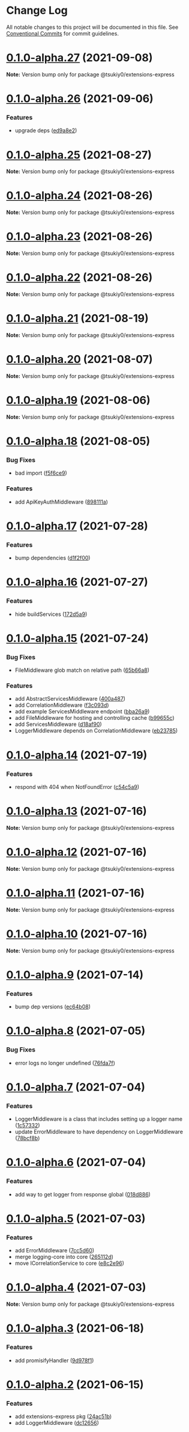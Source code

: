 # Change Log

All notable changes to this project will be documented in this file.
See [Conventional Commits](https://conventionalcommits.org) for commit guidelines.

# [0.1.0-alpha.27](https://github.com/tsukiy0-org/extensions-js/compare/v0.1.0-alpha.26...v0.1.0-alpha.27) (2021-09-08)

**Note:** Version bump only for package @tsukiy0/extensions-express





# [0.1.0-alpha.26](https://github.com/tsukiy0-org/extensions-js/compare/v0.1.0-alpha.25...v0.1.0-alpha.26) (2021-09-06)


### Features

* upgrade deps ([ed9a8e2](https://github.com/tsukiy0-org/extensions-js/commit/ed9a8e2b52a06df3e138f0a6d86dc8ed80b5e244))





# [0.1.0-alpha.25](https://github.com/tsukiy0-org/extensions-js/compare/v0.1.0-alpha.24...v0.1.0-alpha.25) (2021-08-27)

**Note:** Version bump only for package @tsukiy0/extensions-express





# [0.1.0-alpha.24](https://github.com/tsukiy0-org/extensions-js/compare/v0.1.0-alpha.23...v0.1.0-alpha.24) (2021-08-26)

**Note:** Version bump only for package @tsukiy0/extensions-express





# [0.1.0-alpha.23](https://github.com/tsukiy0-org/extensions-js/compare/v0.1.0-alpha.22...v0.1.0-alpha.23) (2021-08-26)

**Note:** Version bump only for package @tsukiy0/extensions-express





# [0.1.0-alpha.22](https://github.com/tsukiy0-org/extensions-js/compare/v0.1.0-alpha.21...v0.1.0-alpha.22) (2021-08-26)

**Note:** Version bump only for package @tsukiy0/extensions-express





# [0.1.0-alpha.21](https://github.com/tsukiy0-org/extensions-js/compare/v0.1.0-alpha.20...v0.1.0-alpha.21) (2021-08-19)

**Note:** Version bump only for package @tsukiy0/extensions-express





# [0.1.0-alpha.20](https://github.com/tsukiy0-org/extensions-js/compare/v0.1.0-alpha.19...v0.1.0-alpha.20) (2021-08-07)

**Note:** Version bump only for package @tsukiy0/extensions-express





# [0.1.0-alpha.19](https://github.com/tsukiy0-org/extensions-js/compare/v0.1.0-alpha.18...v0.1.0-alpha.19) (2021-08-06)

**Note:** Version bump only for package @tsukiy0/extensions-express





# [0.1.0-alpha.18](https://github.com/tsukiy0-org/extensions-js/compare/v0.1.0-alpha.17...v0.1.0-alpha.18) (2021-08-05)


### Bug Fixes

* bad import ([f5f6ce9](https://github.com/tsukiy0-org/extensions-js/commit/f5f6ce928d84ca686bc438cdc9422b164d1232dd))


### Features

* add ApiKeyAuthMiddleware ([898111a](https://github.com/tsukiy0-org/extensions-js/commit/898111a80b307d69f92af71e371c6d5c8f1abba6))





# [0.1.0-alpha.17](https://github.com/tsukiy0-org/extensions-js/compare/v0.1.0-alpha.16...v0.1.0-alpha.17) (2021-07-28)


### Features

* bump dependencies ([d1f2f00](https://github.com/tsukiy0-org/extensions-js/commit/d1f2f000c13b986b2a235d2b27b5de1a8faf0ea3))





# [0.1.0-alpha.16](https://github.com/tsukiy0-org/extensions-js/compare/v0.1.0-alpha.15...v0.1.0-alpha.16) (2021-07-27)


### Features

* hide buildServices ([172d5a9](https://github.com/tsukiy0-org/extensions-js/commit/172d5a9fbe0f3565fd76cc4a3604365673400d67))





# [0.1.0-alpha.15](https://github.com/tsukiy0-org/extensions-js/compare/v0.1.0-alpha.14...v0.1.0-alpha.15) (2021-07-24)


### Bug Fixes

* FileMiddleware glob match on relative path ([65b66a8](https://github.com/tsukiy0-org/extensions-js/commit/65b66a8c8627d0df10e87b11d2b3d75e2405967b))


### Features

* add AbstractServicesMiddleware ([400a487](https://github.com/tsukiy0-org/extensions-js/commit/400a487d4cd57d2215b310d58415bdf023a5e29b))
* add CorrelationMiddleware ([f3c093d](https://github.com/tsukiy0-org/extensions-js/commit/f3c093dff6a2e0e4f036575fef279ba4684c8a89))
* add example ServicesMiddleware endpoint ([bba26a9](https://github.com/tsukiy0-org/extensions-js/commit/bba26a9f9448eff9e9af718e077d1b1f7307be36))
* add FileMiddleware for hosting and controlling cache ([b99655c](https://github.com/tsukiy0-org/extensions-js/commit/b99655cbcbb7ba6cdf85b5c7ce5be41716317caf))
* add ServicesMiddleware ([d18af90](https://github.com/tsukiy0-org/extensions-js/commit/d18af90b0d42cca92596fbd70a3ab61a1bdbd727))
* LoggerMiddleware depends on CorrelationMiddleware ([eb23785](https://github.com/tsukiy0-org/extensions-js/commit/eb23785b29c4a3ac9879f1c8e4fdea286c3c2d78))





# [0.1.0-alpha.14](https://github.com/tsukiy0-org/extensions-js/compare/v0.1.0-alpha.13...v0.1.0-alpha.14) (2021-07-19)


### Features

* respond with 404 when NotFoundError ([c54c5a9](https://github.com/tsukiy0-org/extensions-js/commit/c54c5a91f1556af51ddf0a3ff4c7047c51bbd5ef))





# [0.1.0-alpha.13](https://github.com/tsukiy0-org/extensions-js/compare/v0.1.0-alpha.12...v0.1.0-alpha.13) (2021-07-16)

**Note:** Version bump only for package @tsukiy0/extensions-express





# [0.1.0-alpha.12](https://github.com/tsukiy0-org/extensions-js/compare/v0.1.0-alpha.11...v0.1.0-alpha.12) (2021-07-16)

**Note:** Version bump only for package @tsukiy0/extensions-express





# [0.1.0-alpha.11](https://github.com/tsukiy0-org/extensions-js/compare/v0.1.0-alpha.10...v0.1.0-alpha.11) (2021-07-16)

**Note:** Version bump only for package @tsukiy0/extensions-express





# [0.1.0-alpha.10](https://github.com/tsukiy0-org/extensions-js/compare/v0.1.0-alpha.9...v0.1.0-alpha.10) (2021-07-16)

**Note:** Version bump only for package @tsukiy0/extensions-express





# [0.1.0-alpha.9](https://github.com/tsukiy0-org/extensions-js/compare/v0.1.0-alpha.8...v0.1.0-alpha.9) (2021-07-14)


### Features

* bump dep versions ([ec64b08](https://github.com/tsukiy0-org/extensions-js/commit/ec64b08770c9976d2551c2409d0992522d130de4))





# [0.1.0-alpha.8](https://github.com/tsukiy0-org/extensions-js/compare/v0.1.0-alpha.7...v0.1.0-alpha.8) (2021-07-05)


### Bug Fixes

* error logs no longer undefined ([76fda7f](https://github.com/tsukiy0-org/extensions-js/commit/76fda7feee388551c7d7326c916baf62a5b89259))





# [0.1.0-alpha.7](https://github.com/tsukiy0-org/extensions-js/compare/v0.1.0-alpha.6...v0.1.0-alpha.7) (2021-07-04)


### Features

* LoggerMiddleware is a class that includes setting up a logger name ([1c57332](https://github.com/tsukiy0-org/extensions-js/commit/1c57332c7abb4afc2db7498ed93eda8af193a98a))
* update ErrorMiddleware to have dependency on LoggerMiddleware ([78bcf8b](https://github.com/tsukiy0-org/extensions-js/commit/78bcf8bbd36a10ad745c77ed8f1a849ccd7eb8b0))





# [0.1.0-alpha.6](https://github.com/tsukiy0-org/extensions-js/compare/v0.1.0-alpha.5...v0.1.0-alpha.6) (2021-07-04)


### Features

* add way to get logger from response global ([018d886](https://github.com/tsukiy0-org/extensions-js/commit/018d886c22144b2b3576e8f1ecc9fab6e8c12ba0))





# [0.1.0-alpha.5](https://github.com/tsukiy0-org/extensions-js/compare/v0.1.0-alpha.4...v0.1.0-alpha.5) (2021-07-03)


### Features

* add ErrorMiddleware ([7cc5d60](https://github.com/tsukiy0-org/extensions-js/commit/7cc5d60329671cf89ee432caaa26e62c01c31ce5))
* merge logging-core into core ([265112d](https://github.com/tsukiy0-org/extensions-js/commit/265112d6badd68bc4cdc7727596c0669c4a1d609))
* move ICorrelationService to core ([e8c2e96](https://github.com/tsukiy0-org/extensions-js/commit/e8c2e96ef36d2474be547d0d1d5318746058e438))





# [0.1.0-alpha.4](https://github.com/tsukiy0-org/extensions-js/compare/v0.1.0-alpha.3...v0.1.0-alpha.4) (2021-07-03)

**Note:** Version bump only for package @tsukiy0/extensions-express





# [0.1.0-alpha.3](https://github.com/tsukiy0-org/extensions-js/compare/v0.1.0-alpha.2...v0.1.0-alpha.3) (2021-06-18)


### Features

* add promisifyHandler ([9d978f1](https://github.com/tsukiy0-org/extensions-js/commit/9d978f1f53a81e863cba3a751f726e73a17a9c5a))





# [0.1.0-alpha.2](https://github.com/tsukiy0-org/extensions-js/compare/v0.1.0-alpha.1...v0.1.0-alpha.2) (2021-06-15)


### Features

* add extensions-express pkg ([24ac51b](https://github.com/tsukiy0-org/extensions-js/commit/24ac51b7fd819c32902c4718203340371f381894))
* add LoggerMiddleware ([dc12656](https://github.com/tsukiy0-org/extensions-js/commit/dc126561f5081a09dbb25524fc84feb368cac1a6))
